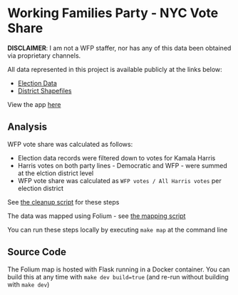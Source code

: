 # Working Families Party - NYC Vote Share

**DISCLAIMER**: I am not a WFP staffer, nor has any of this data been obtained via proprietary channels. 

All data represented in this project is available publicly at the links below:

* [Election Data](https://vote.nyc/page/election-results-summary)
* [District Shapefiles](https://www.nyc.gov/site/planning/data-maps/open-data/districts-download-metadata.page)

View the app [here](https://wfp-nyc-817201868807.us-central1.run.app)

## Analysis
WFP vote share was calculated as follows:
* Election data records were filtered down to votes for Kamala Harris
* Harris votes on both party lines - Democratic and WFP - were summed at the elction district level
* WFP vote share was calculated as `WFP votes / All Harris votes` per election district

See [the cleanup script](./src/utils/run_analytics.py) for these steps

The data was mapped using Folium - see [the mapping script](./src/utils/build_map.py)

You can run these steps locally by executing `make map` at the command line

## Source Code
The Folium map is hosted with Flask running in a Docker container. You can build this at any time with `make dev build=true` (and re-run without building with `make dev`)